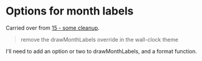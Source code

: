 Options for month labels
========================

Carried over from [15 - some cleanup](<[done]/15 - some cleanup.md>).

> remove the drawMonthLabels override in the wall-clock theme


I'll need to add an option or two to drawMonthLabels, and a format function.




